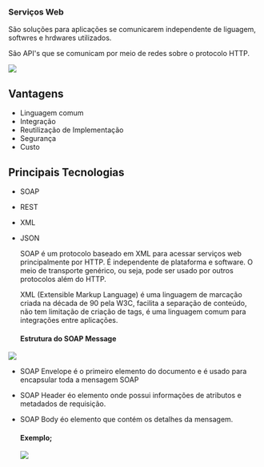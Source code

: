 ### Serviços Web

São soluções para aplicações se comunicarem independente de liguagem, softwres e hrdwares utilizados.

São API's que se comunicam por meio de redes sobre o protocolo HTTP.



![](/home/cleber/Imagens/img0.png)

## Vantagens

- Linguagem comum
- Integração
- Reutilização de Implementação
- Segurança
- Custo

## Principais Tecnologias

- SOAP

- REST

- XML

- JSON

  SOAP é um protocolo baseado em XML para acessar serviços web principalmente por HTTP. É independente de plataforma e software. O meio de transporte genérico, ou seja, pode ser usado por outros protocolos além do HTTP.

  XML (Extensible Markup Language) é uma linguagem de marcação criada na década de 90 pela W3C, facilita a separação de conteúdo, não tem limitação de criação de tags, é uma linguagem comum para integrações entre aplicações.

  #### Estrutura do SOAP Message

  

![](/home/cleber/Imagens/img01.png)



- SOAP Envelope é o primeiro elemento do documento e é usado para encapsular toda a mensagem SOAP

- SOAP Header éo elemento onde possui informações de atributos e metadados de requisição.

- SOAP Body éo elemento que contém os detalhes da mensagem.

  #### Exemplo;

  ![](/home/cleber/Imagens/img02.png)

